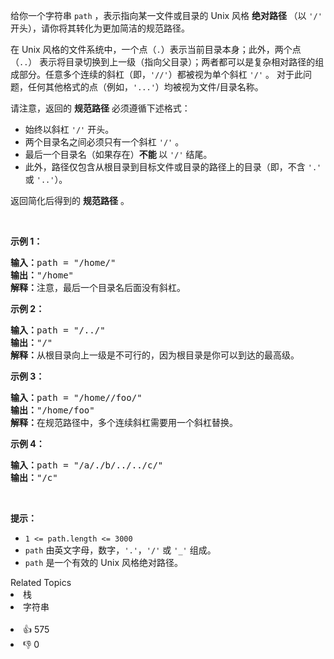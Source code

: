 <p>给你一个字符串 <code>path</code> ，表示指向某一文件或目录的&nbsp;Unix 风格 <strong>绝对路径 </strong>（以 <code>'/'</code> 开头），请你将其转化为更加简洁的规范路径。</p>

<p class="MachineTrans-lang-zh-CN">在 Unix 风格的文件系统中，一个点（<code>.</code>）表示当前目录本身；此外，两个点 （<code>..</code>）&nbsp;表示将目录切换到上一级（指向父目录）；两者都可以是复杂相对路径的组成部分。任意多个连续的斜杠（即，<code>'//'</code>）都被视为单个斜杠 <code>'/'</code> 。 对于此问题，任何其他格式的点（例如，<code>'...'</code>）均被视为文件/目录名称。</p>

<p>请注意，返回的 <strong>规范路径</strong> 必须遵循下述格式：</p>

<ul> 
 <li>始终以斜杠 <code>'/'</code> 开头。</li> 
 <li>两个目录名之间必须只有一个斜杠 <code>'/'</code> 。</li> 
 <li>最后一个目录名（如果存在）<strong>不能 </strong>以 <code>'/'</code> 结尾。</li> 
 <li>此外，路径仅包含从根目录到目标文件或目录的路径上的目录（即，不含 <code>'.'</code> 或 <code>'..'</code>）。</li> 
</ul>

<p>返回简化后得到的 <strong>规范路径</strong> 。</p>

<p>&nbsp;</p>

<p><strong>示例 1：</strong></p>

<pre>
<strong>输入：</strong>path = "/home/"
<strong>输出：</strong>"/home"
<strong>解释：</strong>注意，最后一个目录名后面没有斜杠。 </pre>

<p><strong>示例 2：</strong></p>

<pre>
<strong>输入：</strong>path = "/../"
<strong>输出：</strong>"/"
<strong>解释：</strong>从根目录向上一级是不可行的，因为根目录是你可以到达的最高级。
</pre>

<p><strong>示例 3：</strong></p>

<pre>
<strong>输入：</strong>path = "/home//foo/"
<strong>输出：</strong>"/home/foo"
<strong>解释：</strong>在规范路径中，多个连续斜杠需要用一个斜杠替换。
</pre>

<p><strong>示例 4：</strong></p>

<pre>
<strong>输入：</strong>path = "/a/./b/../../c/"
<strong>输出：</strong>"/c"
</pre>

<p>&nbsp;</p>

<p><strong>提示：</strong></p>

<ul> 
 <li><code>1 &lt;= path.length &lt;= 3000</code></li> 
 <li><code>path</code> 由英文字母，数字，<code>'.'</code>，<code>'/'</code> 或 <code>'_'</code> 组成。</li> 
 <li><code>path</code> 是一个有效的 Unix 风格绝对路径。</li> 
</ul>

<div><div>Related Topics</div><div><li>栈</li><li>字符串</li></div></div><br><div><li>👍 575</li><li>👎 0</li></div>